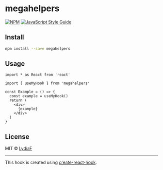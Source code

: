 # megahelpers

> 

[![NPM](https://img.shields.io/npm/v/megahelpers.svg)](https://www.npmjs.com/package/megahelpers) [![JavaScript Style Guide](https://img.shields.io/badge/code_style-standard-brightgreen.svg)](https://standardjs.com)

## Install

```bash
npm install --save megahelpers
```

## Usage

```tsx
import * as React from 'react'

import { useMyHook } from 'megahelpers'

const Example = () => {
  const example = useMyHook()
  return (
    <div>
      {example}
    </div>
  )
}
```

## License

MIT © [LydiaF](https://github.com/LydiaF)

---

This hook is created using [create-react-hook](https://github.com/hermanya/create-react-hook).
